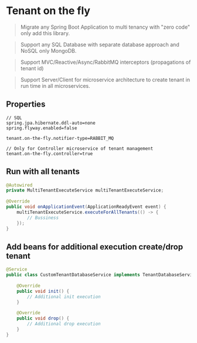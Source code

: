 # Tenant on the fly
> Migrate any Spring Boot Application to multi tenancy with "zero code" only add this library.

> Support any SQL Database with separate database approach and NoSQL only MongoDB.

> Support MVC/Reactive/Async/RabbitMQ interceptors (propagations of tenant id)

> Support Server/Client for microservice architecture to create tenant in run time in all microservices.

## Properties
```properites
// SQL
spring.jpa.hibernate.ddl-auto=none
spring.flyway.enabled=false
 
tenant.on-the-fly.notifier-type=RABBIT_MQ
 
// Only for Controller microservice of tenant management
tenant.on-the-fly.controller=true
```

## Run with all tenants
```java
@Autowired
private MultiTenantExecuteService multiTenantExecuteService;
 
@Override
public void onApplicationEvent(ApplicationReadyEvent event) {
    multiTenantExecuteService.executeForAllTenants(() -> {
        // Bussiness
    });
}
```

## Add beans for additional execution create/drop tenant
```java
@Service
public class CustomTenantDatabaseService implements TenantDatabaseService {
	
	@Override
	public void init() {
		// Additional init execution
	}
	
	@Override
	public void drop() {
		// Additional drop execution
	}
}
```